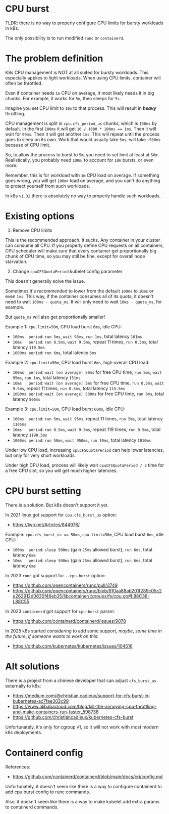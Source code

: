 
# CPU burst

TLDR: there is no way to properly configure CPU limits for bursty workloads in k8s.

The only possibility is to run modified `runc` or `containerd`.

# The problem definition

K8s CPU management is NOT at all suited for bursty workloads.
This especially applies to light workloads.
When using CPU limits, container will often be throttled.

Even if container needs `1m` CPU on average, it most likely needs it in big chunks.
For example, it works for `5m`, then sleeps for `5s`.

Imagine you set CPU limit to `10m` to that process.
This will result in **_heavy_** throttling.

CPU management is split in `cpu.cfs_period_us` chunks, which is `100ms` by default.
In the first `100ms` it will get `10 / 1000 * 100ms == 1ms`.
Then it will wait for `99ms`. Then it will get another `1ms`.
This will repeat until the process goes to sleep on its own.
Work that would usually take `5ms`, will take `~500ms` because of CPU limit.

So, to allow the process to burst to `5m`, you need to set limit at least at `50m`.
Realistically, you probably need `100m`, to account for `10m` bursts, or even more.

Remember, this is for workload with `1m` CPU load on average.
If something goes wrong, you will get `100m+` load on average,
and you can't do anything to protect yourself from such workloads.

In k8s `v1.32` there is absolutely no way to properly handle such workloads.

# Existing options

1. Remove CPU limits

This is the recommended approach.
It sucks.
Any container in your cluster can consume all CPU.
If you properly define CPU requests on all containers,
CPU scheduler will make sure that every container get proportionally big chunk
of CPU time, so you may still be fine, except for overall node starvation.

2. Change `cpuCFSQuotaPeriod` kubelet config parameter

This doesn't generally solve the issue.

Sometimes it's recommended to lower from the default `100ms` to `10ms` or even `1ms`.
This way, if the container consumes all of its quota,
it doesn't need to wait `100ms - quota_ms`. It will only need to wait `10ms - quota_ms`, for example.

But `quota_ms` will also get proportionally smaller!

Example 1:
`cpu.limit=50m`, CPU load burst `6ms`, idle CPU:

- `100ms  period`: `run 5ms`, `wait 95ms`, `run 1ms`, total latency `101ms`
- `10ms   period`: `run 0.5ms`, `wait 9.5ms`, repeat 11 times, `run 0.5ms`, total latency `110.5ms`
- `1000ms period`: `run 6ms`, total latency `6ms`

Example 2:
`cpu.limit=50m`, CPU load burst `6ms`, high overall CPU load:

- `100ms  period`: `wait [on average] 50ms` for free CPU time, `run 5ms`, `wait 95ms`, `run 1ms`, total latency `151ms`
- `10ms   period`: `wait [on average] 5ms` for free CPU time, `run 0.5ms`, `wait 9.5ms`, repeat 11 times, `run 0.5ms`, total latency `115.5ms`
- `1000ms period`: `wait [on average] 500ms` for free CPU time, `run 6ms`, total latency `506ms`

Example 3:
`cpu.limit=50m`, CPU load burst `60ms`, idle CPU:

- `100ms  period`: `run 5ms`, `wait 95ms`, repeat 11 times, `run 5ms`, total latency `1105ms`
- `10ms   period`: `run 0.5ms`, `wait 9.5ms`, repeat 119 times, `run 0.5ms`, total latency `1190.5ms`
- `1000ms period`: `run 50ms`, `wait 950ms`, `run 10ms`, total latency `1010ms`

Under low CPU load, increasing `cpuCFSQuotaPeriod` can help lower latencies,
but only for very short workloads.

Under high CPU load, process will likely wait `cpuCFSQuotaPeriod / 2` time for a free CPU slot,
so you will get much higher latencies.

# CPU burst setting

There is a solution. But k8s doesn't support it yet.

In 2021 linux got support for `cpu.cfs_burst_us` option:
- https://lwn.net/Articles/844976/

Example:
`cpu.cfs_burst_us == 50ms`, `cpu.limit=50m`, CPU load burst `6ms`, idle CPU:

- `100ms  period`: `sleep 500ms` (gain `25ms` allowed burst), `run 6ms`, total latency `6ms`
- `10ms   period`: `sleep 500ms` (gain `25ms` allowed burst), `run 6ms`, total latency `6ms`

In 2023 `runc` got support for `--cpu-burst` option:
- https://github.com/opencontainers/runc/pull/3749
- https://github.com/opencontainers/runc/blob/610aa88ab201f289c05c2e262912d0630f46eb35/libcontainer/cgroups/fs/cpu.go#L88C38-L88C55

In 2023 `containerd` got support for `cpu-burst` param:
- https://github.com/containerd/containerd/issues/9078

In 2025 k8s started _considering_ to add some support,
_maybe_, _some time in the future_, _if someone wants to work on this_:
- https://github.com/kubernetes/kubernetes/issues/104516

# Alt solutions

There is a project from a chinese developer that can adjust `cfs_burst_us` externally to k8s:

- https://medium.com/@christian.cadieux/support-for-cfs-burst-in-kubernetes-ac7fae302c99
- https://www.alibabacloud.com/blog/kill-the-annoying-cpu-throttling-and-make-containers-run-faster_598738
- https://github.com/christiancadieux/kubernetes-cfs-burst

Unfortunately, it's only for cgroup v1, so it will not work with most modern k8s deployments.

# Containerd config

References:
- https://github.com/containerd/containerd/blob/main/docs/cri/config.md

Unfortunately, it doesn't seem like there is a way to configure containerd
to add cpu burst config to runc commands.

Also, it doesn't seem like there is a way to make kubelet
add extra params to containerd commands.
